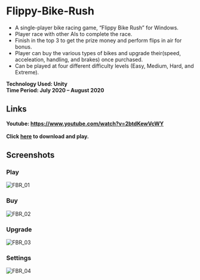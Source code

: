 # Flippy-Bike-Rush

* A single-player bike racing game, “Flippy Bike Rush” for Windows.
* Player race with other AIs to complete the race.
* Finish in the top 3 to get the prize money and perform flips in air for bonus.
* Player can buy the various types of bikes and upgrade their(speed, acceleation, handling, and brakes) once purchased.
* Can be played at four different difficulty levels (Easy, Medium, Hard, and Extreme).

**Technology Used: Unity** <br />
**Time Period: July 2020 – August 2020**

## Links
**Youtube: <a href="https://www.youtube.com/watch?v=2btdKewVcWY">https://www.youtube.com/watch?v=2btdKewVcWY</a>**<br/><br/>
**Click <a href="https://anshulpandey-01.github.io/downloads/Flippy Bike Rush.zip">here</a> to download and play.**

## Screenshots
### Play
![FBR_01](https://user-images.githubusercontent.com/55765572/123856392-abe45600-d93e-11eb-9723-6a62167e6f21.png)
### Buy
![FBR_02](https://user-images.githubusercontent.com/55765572/123856405-af77dd00-d93e-11eb-80cf-7539bfb8e3fd.png)
### Upgrade
![FBR_03](https://user-images.githubusercontent.com/55765572/123856406-b0107380-d93e-11eb-8369-e242260bd2ed.png)
### Settings
![FBR_04](https://user-images.githubusercontent.com/55765572/123856411-b0a90a00-d93e-11eb-94e9-a91960bb0989.png)
